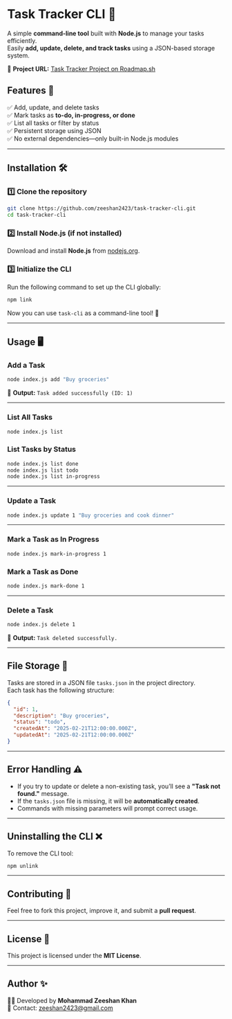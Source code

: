 # **Task Tracker CLI** 📝

A simple **command-line tool** built with **Node.js** to manage your tasks efficiently.  
Easily **add, update, delete, and track tasks** using a JSON-based storage system.

🔗 **Project URL:** [Task Tracker Project on Roadmap.sh](https://roadmap.sh/projects/task-tracker)

## **Features** 🚀

✅ Add, update, and delete tasks  
✅ Mark tasks as **to-do, in-progress, or done**  
✅ List all tasks or filter by status  
✅ Persistent storage using JSON  
✅ No external dependencies—only built-in Node.js modules

---

## **Installation** 🛠️

### **1️⃣ Clone the repository**

```sh
git clone https://github.com/zeeshan2423/task-tracker-cli.git
cd task-tracker-cli
```

### **2️⃣ Install Node.js (if not installed)**

Download and install **Node.js** from [nodejs.org](https://nodejs.org/).

### **3️⃣ Initialize the CLI**

Run the following command to set up the CLI globally:

```sh
npm link
```

Now you can use `task-cli` as a command-line tool! 🎉

---

## **Usage** 🖥️

### **Add a Task**

```sh
node index.js add "Buy groceries"
```

📌 **Output:** `Task added successfully (ID: 1)`

---

### **List All Tasks**

```sh
node index.js list
```

### **List Tasks by Status**

```sh
node index.js list done
node index.js list todo
node index.js list in-progress
```

---

### **Update a Task**

```sh
node index.js update 1 "Buy groceries and cook dinner"
```

---

### **Mark a Task as In Progress**

```sh
node index.js mark-in-progress 1
```

### **Mark a Task as Done**

```sh
node index.js mark-done 1
```

---

### **Delete a Task**

```sh
node index.js delete 1
```

📌 **Output:** `Task deleted successfully.`

---

## **File Storage** 📂

Tasks are stored in a JSON file `tasks.json` in the project directory.  
Each task has the following structure:

```json
{
  "id": 1,
  "description": "Buy groceries",
  "status": "todo",
  "createdAt": "2025-02-21T12:00:00.000Z",
  "updatedAt": "2025-02-21T12:00:00.000Z"
}
```

---

## **Error Handling** ⚠️

- If you try to update or delete a non-existing task, you’ll see a **"Task not found."** message.
- If the `tasks.json` file is missing, it will be **automatically created**.
- Commands with missing parameters will prompt correct usage.

---

## **Uninstalling the CLI** ❌

To remove the CLI tool:

```sh
npm unlink
```

---

## **Contributing** 🤝

Feel free to fork this project, improve it, and submit a **pull request**.

---

## **License** 📜

This project is licensed under the **MIT License**.

---

## **Author** ✨

👨‍💻 Developed by **Mohammad Zeeshan Khan**  
📧 Contact: zeeshan2423@gmail.com
